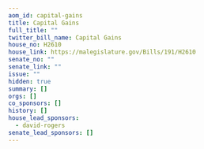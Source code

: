 ```yaml
---
aom_id: capital-gains
title: Capital Gains
full_title: ""
twitter_bill_name: Capital Gains
house_no: H2610
house_link: https://malegislature.gov/Bills/191/H2610
senate_no: ""
senate_link: ""
issue: ""
hidden: true
summary: []
orgs: []
co_sponsors: []
history: []
house_lead_sponsors:
  - david-rogers
senate_lead_sponsors: []
---
```

